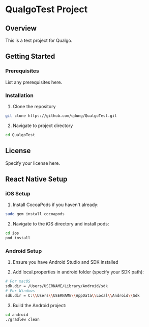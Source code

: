 # QualgoTest Project

## Overview

This is a test project for Qualgo.

## Getting Started

### Prerequisites

List any prerequisites here.

### Installation

1. Clone the repository

```bash
git clone https://github.com/qdung/QualgoTest.git
```

2. Navigate to project directory

```bash
cd QualgoTest
```

## License

Specify your license here.

## React Native Setup

### iOS Setup

1. Install CocoaPods if you haven't already:

```bash
sudo gem install cocoapods
```

2. Navigate to the iOS directory and install pods:

```bash
cd ios
pod install
```

### Android Setup

1. Ensure you have Android Studio and SDK installed

2. Add local.properties in android folder (specify your SDK path):

```bash
# For macOS
sdk.dir = /Users/USERNAME/Library/Android/sdk
# For Windows
sdk.dir = C:\\Users\\USERNAME\\AppData\\Local\\Android\\Sdk
```

3. Build the Android project:

```bash
cd android
./gradlew clean
```
